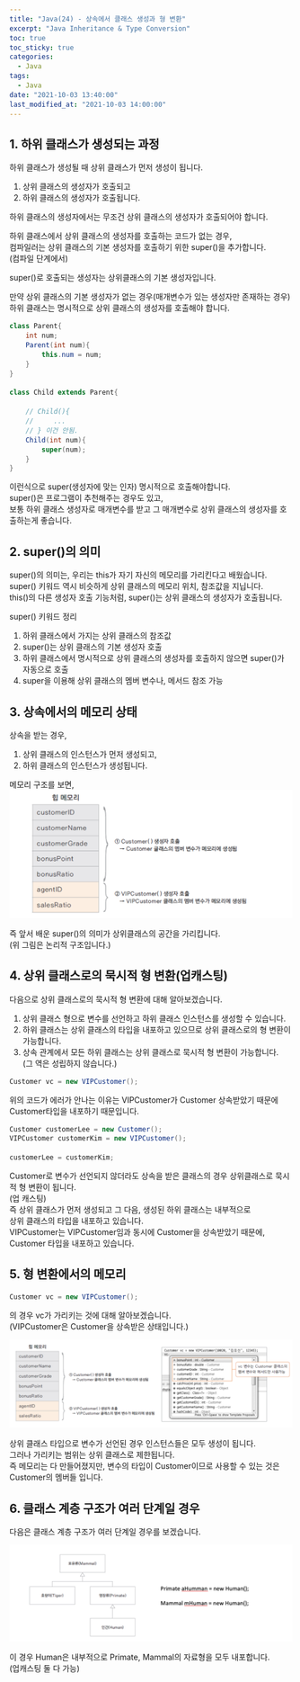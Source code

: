 ```yaml
---
title: "Java(24) - 상속에서 클래스 생성과 형 변환"
excerpt: "Java Inheritance & Type Conversion"
toc: true
toc_sticky: true
categories:
  - Java
tags:
  - Java
date: "2021-10-03 13:40:00"
last_modified_at: "2021-10-03 14:00:00"
---
```


## 1. 하위 클래스가 생성되는 과정

하위 클래스가 생성될 때 상위 클래스가 먼저 생성이 됩니다.<br/>

1. 상위 클래스의 생성자가 호출되고
2. 하위 클래스의 생성자가 호출됩니다.

하위 클래스의 생성자에서는 무조건 상위 클래스의 생성자가 호출되어야 합니다.<br/>

하위 클래스에서 상위 클래스의 생성자를 호출하는 코드가 없는 경우,<br/>
컴파일러는 상위 클래스의 기본 생성자를 호출하기 위한 super()을 추가합니다.<br/>
(컴파일 단계에서)<br/>

super()로 호출되는 생성자는 상위클래스의 기본 생성자입니다.<br/>

만약 상위 클래스의 기본 생성자가 없는 경우(매개변수가 있는 생성자만 존재하는 경우)<br/>
하위 클래스는 명시적으로 상위 클래스의 생성자를 호출해야 합니다.<br/>

```java
class Parent{
    int num;
    Parent(int num){
        this.num = num;
    }
}

class Child extends Parent{

    // Child(){
    //     ...
    // } 이건 안됨.
    Child(int num){
        super(num);
    }
}
```

이런식으로 super(생성자에 맞는 인자) 명시적으로 호출해야합니다.<br/>
super()은 프로그램이 추천해주는 경우도 있고,<br/>
보통 하위 클래스 생성자로 매개변수를 받고 그 매개변수로 상위 클래스의 생성자를 호출하는게 좋습니다.<br/>

## 2. super()의 의미

super()의 의미는, 우리는 this가 자기 자신의 메모리를 가리킨다고 배웠습니다.<br/>
super() 키워드 역시 비슷하게 상위 클래스의 메모리 위치, 참조값을 지닙니다.<br/>
this()의 다른 생성자 호출 기능처럼, super()는 상위 클래스의 생성자가 호출됩니다.<br/>

super() 키워드 정리

1. 하위 클래스에서 가지는 상위 클래스의 참조값
2. super()는 상위 클래스의 기본 생성자 호출
3. 하위 클래스에서 명시적으로 상위 클래스의 생성자를 호출하지 않으면 super()가 자동으로 호출
4. super을 이용해 상위 클래스의 멤버 변수나, 메서드 참조 가능

## 3. 상속에서의 메모리 상태

상속을 받는 경우,

1. 상위 클래스의 인스턴스가 먼저 생성되고,
2. 하위 클래스의 인스턴스가 생성됩니다.

메모리 구조를 보면,<br/>
![상속의 메모리상태](/images/inheritance_memory.png)<br/>

즉 앞서 배운 super()의 의미가 상위클래스의 공간을 가리킵니다.<br/>
(위 그림은 논리적 구조입니다.)<br/>

## 4. 상위 클래스로의 묵시적 형 변환(업캐스팅)

다음으로 상위 클래스로의 묵시적 형 변환에 대해 알아보겠습니다.<br/>

1. 상위 클래스 형으로 변수를 선언하고 하위 클래스 인스턴스를 생성할 수 있습니다.
2. 하위 클래스는 상위 클래스의 타입을 내포하고 있으므로 상위 클래스로의 형 변환이
   가능합니다.
3. 상속 관계에서 모든 하위 클래스는 상위 클래스로 묵시적 형 변환이 가능합니다.<br/>
   (그 역은 성립하지 않습니다.)

```java
Customer vc = new VIPCustomer();
```

위의 코드가 에러가 안나는 이유는 VIPCustomer가 Customer 상속받았기 때문에 Customer타입을 내포하기 때문입니다.<br/>

```java
Customer customerLee = new Customer();
VIPCustomer customerKim = new VIPCustomer();

customerLee = customerKim;
```

Customer로 변수가 선언되지 않더라도 상속을 받은 클래스의 경우 상위클래스로 묵시적 형 변환이 됩니다.<br/>
(업 캐스팅)<br/>
즉 상위 클래스가 먼저 생성되고 그 다음, 생성된 하위 클래스는 내부적으로<br/>
상위 클래스의 타입을 내포하고 있습니다.<br/>
VIPCustomer는 VIPCustomer임과 동시에 Customer을 상속받았기 때문에,<br/>
Customer 타입을 내포하고 있습니다.<br/>

## 5. 형 변환에서의 메모리

```java
Customer vc = new VIPCustomer();
```

의 경우 vc가 가리키는 것에 대해 알아보겠습니다.<br/>
(VIPCustomer은 Customer을 상속받은 상태입니다.)<br/>

![형 변환 메모리](/images/inheritance_type_memory.png)<br/>

상위 클래스 타입으로 변수가 선언된 경우 인스턴스들은 모두 생성이 됩니다.<br/>
그러나 가리키는 범위는 상위 클래스로 제한됩니다.<br/>
즉 메모리는 다 만들어졌지만, 변수의 타입이 Customer이므로 사용할 수 있는 것은 Customer의 멤버들 입니다.<br/>

## 6. 클래스 계층 구조가 여러 단계일 경우

다음은 클래스 계층 구조가 여러 단계일 경우를 보겠습니다.<br/>

![클래스 계층 구조](/images/inheritance_multi_class.png)<br/>

이 경우 Human은 내부적으로 Primate, Mammal의 자료형을 모두 내포합니다.<br/>
(업캐스팅 둘 다 가능)<br/>
